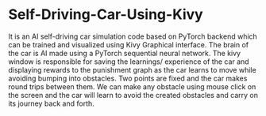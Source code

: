 # Self-Driving-Car-Using-Kivy

It is an AI self-driving car simulation code based on PyTorch backend which can be trained and visualized using Kivy Graphical interface.
The brain of the car is AI made using a PyTorch sequential neural network. 
The kivy window is responsible for saving the learnings/ experience of the car and displaying rewards to the punishment graph as  the car learns to move while avoiding bumping into obstacles. 
Two points are fixed and the car makes round trips between them. We can make any obstacle using mouse click on the screen and the car will learn to avoid the created obstacles and carry on its journey back and forth.
